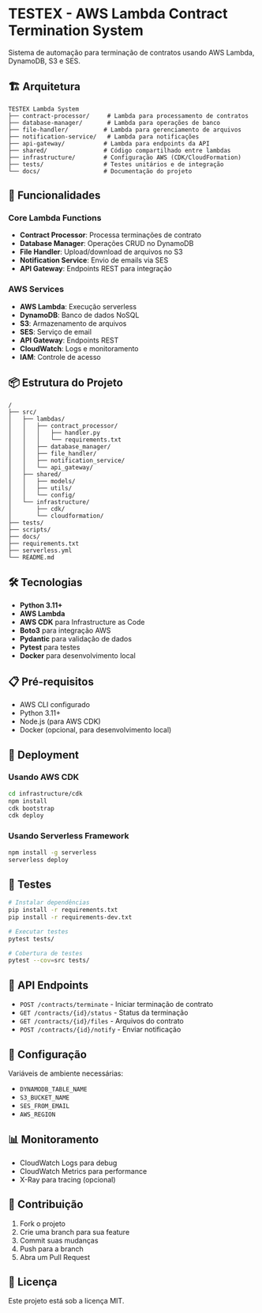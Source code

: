 # TESTEX - AWS Lambda Contract Termination System

Sistema de automação para terminação de contratos usando AWS Lambda, DynamoDB, S3 e SES.

## 🏗️ Arquitetura

```
TESTEX Lambda System
├── contract-processor/     # Lambda para processamento de contratos
├── database-manager/       # Lambda para operações de banco
├── file-handler/          # Lambda para gerenciamento de arquivos
├── notification-service/   # Lambda para notificações
├── api-gateway/           # Lambda para endpoints da API
├── shared/                # Código compartilhado entre lambdas
├── infrastructure/        # Configuração AWS (CDK/CloudFormation)
├── tests/                 # Testes unitários e de integração
└── docs/                  # Documentação do projeto
```

## 🚀 Funcionalidades

### Core Lambda Functions
- **Contract Processor**: Processa terminações de contrato
- **Database Manager**: Operações CRUD no DynamoDB
- **File Handler**: Upload/download de arquivos no S3
- **Notification Service**: Envio de emails via SES
- **API Gateway**: Endpoints REST para integração

### AWS Services
- **AWS Lambda**: Execução serverless
- **DynamoDB**: Banco de dados NoSQL
- **S3**: Armazenamento de arquivos
- **SES**: Serviço de email
- **API Gateway**: Endpoints REST
- **CloudWatch**: Logs e monitoramento
- **IAM**: Controle de acesso

## 📦 Estrutura do Projeto

```
/
├── src/
│   ├── lambdas/
│   │   ├── contract_processor/
│   │   │   ├── handler.py
│   │   │   └── requirements.txt
│   │   ├── database_manager/
│   │   ├── file_handler/
│   │   ├── notification_service/
│   │   └── api_gateway/
│   ├── shared/
│   │   ├── models/
│   │   ├── utils/
│   │   └── config/
│   └── infrastructure/
│       ├── cdk/
│       └── cloudformation/
├── tests/
├── scripts/
├── docs/
├── requirements.txt
├── serverless.yml
└── README.md
```

## 🛠️ Tecnologias

- **Python 3.11+**
- **AWS Lambda**
- **AWS CDK** para Infrastructure as Code
- **Boto3** para integração AWS
- **Pydantic** para validação de dados
- **Pytest** para testes
- **Docker** para desenvolvimento local

## 📋 Pré-requisitos

- AWS CLI configurado
- Python 3.11+
- Node.js (para AWS CDK)
- Docker (opcional, para desenvolvimento local)

## 🚀 Deployment

### Usando AWS CDK
```bash
cd infrastructure/cdk
npm install
cdk bootstrap
cdk deploy
```

### Usando Serverless Framework
```bash
npm install -g serverless
serverless deploy
```

## 🧪 Testes

```bash
# Instalar dependências
pip install -r requirements.txt
pip install -r requirements-dev.txt

# Executar testes
pytest tests/

# Cobertura de testes
pytest --cov=src tests/
```

## 📱 API Endpoints

- `POST /contracts/terminate` - Iniciar terminação de contrato
- `GET /contracts/{id}/status` - Status da terminação
- `GET /contracts/{id}/files` - Arquivos do contrato
- `POST /contracts/{id}/notify` - Enviar notificação

## 🔧 Configuração

Variáveis de ambiente necessárias:
- `DYNAMODB_TABLE_NAME`
- `S3_BUCKET_NAME`
- `SES_FROM_EMAIL`
- `AWS_REGION`

## 📊 Monitoramento

- CloudWatch Logs para debug
- CloudWatch Metrics para performance
- X-Ray para tracing (opcional)

## 🤝 Contribuição

1. Fork o projeto
2. Crie uma branch para sua feature
3. Commit suas mudanças
4. Push para a branch
5. Abra um Pull Request

## 📄 Licença

Este projeto está sob a licença MIT.